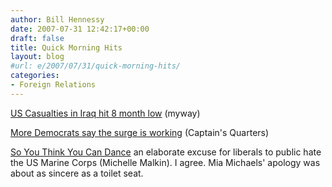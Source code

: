 ```yaml
---
author: Bill Hennessy
date: 2007-07-31 12:42:17+00:00
draft: false
title: Quick Morning Hits
layout: blog
#url: e/2007/07/31/quick-morning-hits/
categories:
- Foreign Relations
---
```


[US Casualties in Iraq hit 8 month low](https://apnews.myway.com/article/20070731/D8QNHIO00.html) (myway)


[More Democrats say the surge is working](https://www.captainsquartersblog.com/mt/archives/010681.php) (Captain's Quarters)


[So You Think You Can Dance](https://michellemalkin.com/2007/07/31/anti-war-dance-and-slash/) an elaborate excuse for liberals to public hate the US Marine Corps (Michelle Malkin).  I agree.  Mia Michaels' apology was about as sincere as a toilet seat.
